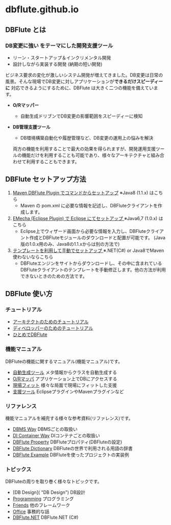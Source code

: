 dbflute.github.io
====


## DBFlute とは
### **DB変更に強い** をテーマにした開発支援ツール
- リーン・スタートアップ＆インクリメンタル開発
- 設計しながら実装する開発 (納期の短い開発)

ビジネス要求の変化が激しいシステム開発が増えてきました。DB変更は日常の風景。そんな現場でDB変更に対しアプリケーションが**できるだけスピーディーに** 対応できるようにするために、DBFlute は大きく二つの機能を備えています。

- **O/Rマッパー**
    - 自動生成ドリブンでDB変更の影響範囲をスピーディーに検知
- **DB管理支援ツール**
    - DB環境構築自動化や履歴管理など、DB変更の運用上の悩みを解決

    両方の機能を利用することで最大の効果を得られますが、開発運用支援ツールの機能だけを利用することも可能であり、様々なアーキテクチャと組み合わせて利用することもできます。

## DBFlute セットアップ方法
1. [Maven DBFlute Plugin でコマンドからセットアップ](http://dbflute.seasar.org/ja/environment/setup/maven.html "Maven DBFlute Plugin でコマンドからセットアップ") ※Java8 (1.1.x) はこちら
    - Maven の pom.xml に必要な情報を記述し、DBFluteクライアントを作成します。
2. [EMecha (Eclipse Plugin) で Eclipse にてセットアップ ](http://dbflute.seasar.org/ja/environment/setup/emecha.html "EMecha (Eclipse Plugin) で Eclipse にてセットアップ ") ※Java6,7 (1.0.x) はこちら
    - Eclipse上でウィザード画面から必要な情報を入力し、DBFluteクライアント作成とDBFluteモジュールのダウンロードと配置が可能です。 (Java版の1.0.x用のみ、Java8の1.1.xからは別の方法で)
3. [テンプレートを利用して手動でセットアップ ](http://dbflute.seasar.org/ja/environment/setup/plain.html "テンプレートを利用して手動でセットアップ ") ※.NET(C#) or Java8でMaven使わないならこちら
    - DBFluteエンジンをサイトからダウンロードし、その中に含まれているDBFluteクライアントのテンプレートを手動修正します。他の方法が利用できないときのための方法です。

## DBFlute 使い方
### チュートリアル
- [アーキテクトのためのチュートリアル](http://dbflute.seasar.org/ja/tutorial/architect.html "アーキテクトのためのチュートリアル")
- [ディベロッパーのためのチュートリアル](http://dbflute.seasar.org/ja/tutorial/developer.html "ディベロッパーのためのチュートリアル")
- [ひとめでDBFlute](http://dbflute.seasar.org/ja/tutorial/hitomeflute.html "ひとめでDBFlute")

### 機能マニュアル
DBFluteの機能に関するマニュアル(機能マニュアル)です。
- [自動生成ツール](http://dbflute.seasar.org/ja/manual/function/generator/index.html "自動生成ツール") メタ情報からクラスを自動生成する
- [O/Rマッパ](http://dbflute.seasar.org/ja/manual/function/ormapper/index.html "O/Rマッパ") アプリケーション上でDBにアクセスする
- [現場フィット](http://dbflute.seasar.org/ja/manual/function/genbafit/index.html "現場フィット") 様々な局面で現場にフィットした支援
- [支援ツール](http://dbflute.seasar.org/ja/manual/function/helper/index.html "支援ツール") EclipseプラグインやMavenプラグインなど

### リファレンス
機能マニュアルを補完する様々な参考資料(リファレンス)です。
- [DBMS Way](http://dbflute.seasar.org/ja/manual/reference/dbway/index.html "DBMS Way") DBMSごとの取扱い
- [DI Container Way](http://dbflute.seasar.org/ja/manual/reference/diway/index.html "DI Container Way") DIコンテナごとの取扱い
- [DBFlute Property](http://dbflute.seasar.org/ja/manual/reference/dfprop/index.html "DBFlute Property") DBFluteプロパティ(DBFluteの設定)
- [DBFlute Dictionary](http://dbflute.seasar.org/ja/manual/reference/dictionary/index.html "DBFlute Dictionary") DBFluteの世界で利用される用語の辞書
- [DBFlute Example](http://dbflute.seasar.org/ja/manual/reference/example/index.html "DBFlute Example") DBFluteを使ったプロジェクトの実装例

### トピックス
DBFluteの周りを取り巻く様々なトピックです。
- [DB Design]( "DB Design") DB設計
- [Programming]( "Programming") プログラミング
- [Friends]( "Friends") 他のフレームワーク
- [Office]( "Office") 事務的な話
- [DBFlute.NET]( "DBFlute.NET") DBFlute.NET (C#)
